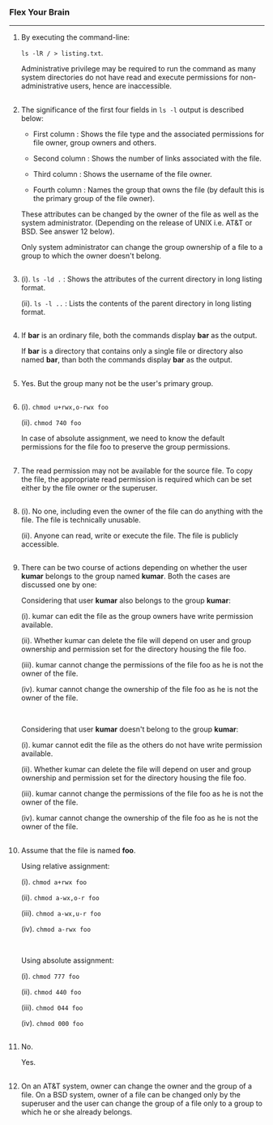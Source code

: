 ### Flex Your Brain

---

01. By executing the command-line:

    `ls -lR / > listing.txt`.

    Administrative privilege may be required to run the command as many system directories do not have read and execute permissions for non-administrative users, hence are inaccessible.

##

02. The significance of the first four fields in `ls -l` output is described below:

    -   First column : Shows the file type and the associated permissions for file owner, group owners and others.

    -   Second column : Shows the number of links associated with the file.

    -   Third column : Shows the username of the file owner.

    -   Fourth column : Names the group that owns the file (by default this is the primary group of the file owner).

    These attributes can be changed by the owner of the file as well as the system administrator. (Depending on the release of UNIX i.e. AT&T or BSD. See answer 12 below).

    Only system administrator can change the group ownership of a file to a group to which the owner doesn't belong.

##

03. (i). `ls -ld .` : Shows the attributes of the current directory in long listing format.

    (ii). `ls -l ..` : Lists the contents of the parent directory in long listing format.

##

04. If **bar** is an ordinary file, both the commands display **bar** as the output.

    If **bar** is a directory that contains only a single file or directory also named **bar**, than both the commands display **bar** as the output.

##

05. Yes. But the group many not be the user's primary group.

##

06. (i). `chmod u+rwx,o-rwx foo`

    (ii). `chmod 740 foo`

    In case of absolute assignment, we need to know the default permissions for the file foo to preserve the group permissions.

##

07. The read permission may not be available for the source file. To copy the file, the appropriate read permission is required which can be set either by the file owner or the superuser.

##

08. (i). No one, including even the owner of the file can do anything with the file. The file is technically unusable.

    (ii). Anyone can read, write or execute the file. The file is publicly accessible.

##

09. There can be two course of actions depending on whether the user **kumar** belongs to the group named **kumar**. Both the cases are discussed one by one:

    Considering that user **kumar** also belongs to the group **kumar**:

    (i). kumar can edit the file as the group owners have write permission available.

    (ii). Whether kumar can delete the file will depend on user and group ownership and permission set for the directory housing the file foo.

    (iii). kumar cannot change the permissions of the file foo as he is not the owner of the file.

    (iv). kumar cannot change the ownership of the file foo as he is not the owner of the file.

    <br/>

    Considering that user **kumar** doesn't belong to the group **kumar**:

    (i). kumar cannot edit the file as the others do not have write permission available.

    (ii). Whether kumar can delete the file will depend on user and group ownership and permission set for the directory housing the file foo.

    (iii). kumar cannot change the permissions of the file foo as he is not the owner of the file.

    (iv). kumar cannot change the ownership of the file foo as he is not the owner of the file.

##

10. Assume that the file is named **foo**.

    Using relative assignment:

    (i). `chmod a+rwx foo`

    (ii). `chmod a-wx,o-r foo`

    (iii). `chmod a-wx,u-r foo`

    (iv). `chmod a-rwx foo`

    <br/>

    Using absolute assignment:

    (i). `chmod 777 foo`

    (ii). `chmod 440 foo`

    (iii). `chmod 044 foo`

    (iv). `chmod 000 foo`

##

11. No.

    Yes.

##

12. On an AT&T system, owner can change the owner and the group of a file. On a BSD system, owner of a file can be changed only by the superuser and the user can change the group of a file only to a group to which he or she already belongs.

##
